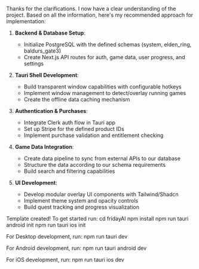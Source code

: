 
Thanks for the clarifications. I now have a clear understanding of the project. Based on all the information, here's my recommended approach for implementation:

1. **Backend & Database Setup**:
   - Initialize PostgreSQL with the defined schemas (system, elden_ring, baldurs_gate3)
   - Create Next.js API routes for auth, game data, user progress, and settings

2. **Tauri Shell Development**:
   - Build transparent window capabilities with configurable hotkeys
   - Implement window management to detect/overlay running games
   - Create the offline data caching mechanism

3. **Authentication & Purchases**:
   - Integrate Clerk auth flow in Tauri app
   - Set up Stripe for the defined product IDs
   - Implement purchase validation and entitlement checking

4. **Game Data Integration**:
   - Create data pipeline to sync from external APIs to our database
   - Structure the data according to our schema requirements
   - Build search and filtering capabilities

5. **UI Development**:
   - Develop modular overlay UI components with Tailwind/Shadcn
   - Implement theme system and opacity controls
   - Build quest tracking and progress visualization

Template created! To get started run:
  cd fridayAI
  npm install
  npm run tauri android init
  npm run tauri ios init

For Desktop development, run:
  npm run tauri dev

For Android development, run:
  npm run tauri android dev

For iOS development, run:
  npm run tauri ios dev
